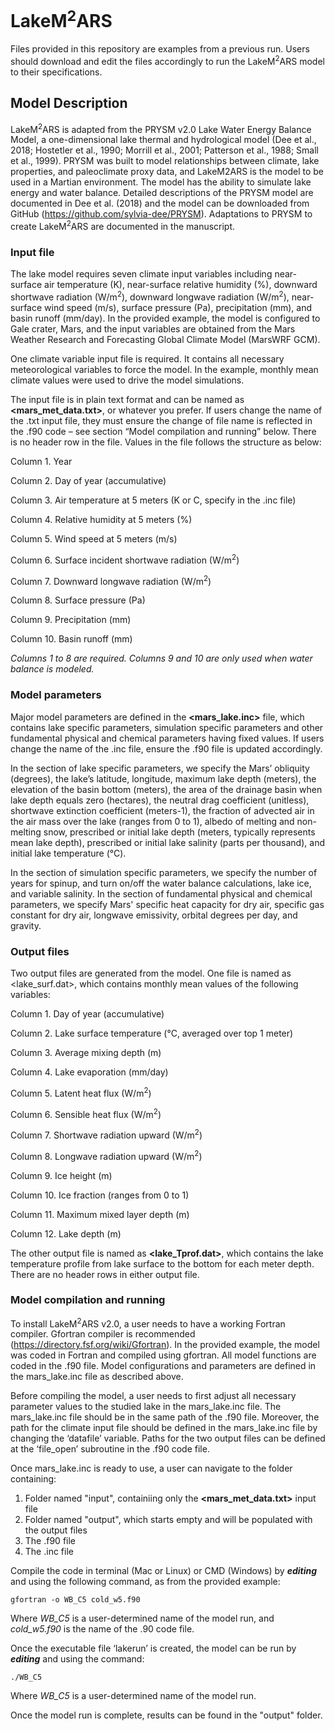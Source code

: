 # LakeM<sup>2</sup>ARS

Files provided in this repository are examples from a previous run. Users should download and edit the files accordingly to run the LakeM<sup>2</sup>ARS model to their specifications. 

## Model Description
LakeM<sup>2</sup>ARS is adapted from the PRYSM v2.0 Lake Water Energy Balance Model, a one-dimensional lake thermal and hydrological model (Dee et al., 2018; Hostetler et al., 1990; Morrill et al., 2001; Patterson et al., 1988; Small et al., 1999). PRYSM was built to model relationships between climate, lake properties, and paleoclimate proxy data, and LakeM2ARS is the model to be used in a Martian environment. The model has the ability to simulate lake energy and water balance. Detailed descriptions of the PRYSM model are documented in Dee et al. (2018) and the model can be downloaded from GitHub (https://github.com/sylvia-dee/PRYSM). Adaptations to PRYSM to create LakeM<sup>2</sup>ARS are documented in the manuscript.

### Input file

The lake model requires seven climate input variables including near-surface air temperature (K), near-surface relative humidity (%), downward shortwave radiation (W/m<sup>2</sup>), downward longwave radiation (W/m<sup>2</sup>), near-surface wind speed (m/s), surface pressure (Pa), precipitation (mm), and basin runoff (mm/day). In the provided example, the model is configured to Gale crater, Mars, and the input variables are obtained from the Mars Weather Research and Forecasting Global Climate Model (MarsWRF GCM).

One climate variable input file is required. It contains all necessary meteorological variables to force the model. In the example, monthly mean climate values were used to drive the model simulations. 

The input file is in plain text format and can be named as **<mars_met_data.txt>**, or whatever you prefer. If users change the name of the .txt input file, they must ensure the change of file name is reflected in the .f90 code – see section “Model compilation and running” below. There is no header row in the file. Values in the file follows the structure as below:

Column 1. Year

Column 2. Day of year (accumulative)

Column 3. Air temperature at 5 meters (K or C, specify in the .inc file)

Column 4. Relative humidity at 5 meters (%)

Column 5. Wind speed at 5 meters (m/s)

Column 6. Surface incident shortwave radiation (W/m<sup>2</sup>)

Column 7. Downward longwave radiation (W/m<sup>2</sup>)

Column 8. Surface pressure (Pa)

Column 9. Precipitation (mm)

Column 10. Basin runoff (mm)

*Columns 1 to 8 are required. Columns 9 and 10 are only used when water balance is modeled.*

### Model parameters
Major model parameters are defined in the **<mars_lake.inc>** file, which contains lake specific parameters, simulation specific parameters and other fundamental physical and chemical parameters having fixed values. If users change the name of the .inc file, ensure the .f90 file is updated accordingly. 

In the section of lake specific parameters, we specify the Mars’ obliquity (degrees), the lake’s latitude, longitude, maximum lake depth (meters), the elevation of the basin bottom (meters), the area of the drainage basin when lake depth equals zero (hectares), the neutral drag coefficient (unitless), shortwave extinction coefficient (meters-1), the fraction of advected air in the air mass over the lake (ranges from 0 to 1), albedo of melting and non-melting snow, prescribed or initial lake depth (meters, typically represents mean lake depth), prescribed or initial lake salinity (parts per thousand), and initial lake temperature (°C).

In the section of simulation specific parameters, we specify the number of years for spinup, and turn on/off the water balance calculations, lake ice, and variable salinity. In the section of fundamental physical and chemical parameters, we specify Mars' specific heat capacity for dry air, specific gas constant for dry air, longwave emissivity, orbital degrees per day, and gravity.

### Output files

Two output files are generated from the model. One file is named as <lake_surf.dat>, which contains monthly mean values of the following variables:

Column 1. Day of year (accumulative)

Column 2. Lake surface temperature (°C, averaged over top 1 meter)

Column 3. Average mixing depth (m)

Column 4. Lake evaporation (mm/day)

Column 5. Latent heat flux (W/m<sup>2</sup>)

Column 6. Sensible heat flux (W/m<sup>2</sup>)

Column 7. Shortwave radiation upward (W/m<sup>2</sup>)

Column 8. Longwave radiation upward (W/m<sup>2</sup>)

Column 9. Ice height (m)

Column 10. Ice fraction (ranges from 0 to 1)

Column 11. Maximum mixed layer depth (m)

Column 12. Lake depth (m)

The other output file is named as **<lake_Tprof.dat>**, which contains the lake temperature profile from lake surface to the bottom for each meter depth. There are no header rows in either output file.

### Model compilation and running

To install LakeM<sup>2</sup>ARS v2.0, a user needs to have a working Fortran compiler. Gfortran compiler is recommended (https://directory.fsf.org/wiki/Gfortran). In the provided example, the model was coded in Fortran and compiled using gfortran. All model functions are coded in the .f90 file. Model configurations and parameters are defined in the mars_lake.inc file as described above.

Before compiling the model, a user needs to first adjust all necessary parameter values to the studied lake in the mars_lake.inc file. The mars_lake.inc file should be in the same path of the .f90 file. Moreover, the path for the climate input file should be defined in the mars_lake.inc file by changing the ‘datafile’ variable. Paths for the two output files can be defined at the ‘file_open’ subroutine in the .f90 code file.

Once mars_lake.inc is ready to use, a user can navigate to the folder containing:
1. Folder named "input", containiing only the **<mars_met_data.txt>** input file
2. Folder named "output", which starts empty and will be populated with the output files
3. The .f90 file
4. The .inc file

Compile the code in terminal (Mac or Linux) or CMD (Windows) by ***editing*** and using the following command, as from the provided example:
```
gfortran -o WB_C5 cold_w5.f90
```
Where *WB_C5* is a user-determined name of the model run, and *cold_w5.f90* is the name of the .90 code file. 

Once the executable file ‘lakerun’ is created, the model can be run by ***editing*** and using the command:
```
./WB_C5
```
Where *WB_C5* is a user-determined name of the model run.

Once the model run is complete, results can be found in the "output" folder.
